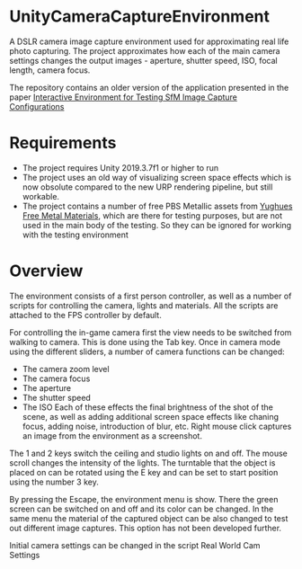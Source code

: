 # UnityCameraCaptureEnvironment
A DSLR camera image capture environment used for approximating real life photo capturing. The project approximates how each of the main camera settings changes the output images - aperture, shutter speed, ISO, focal length, camera focus.

The repository contains an older version of the application presented in the paper [Interactive Environment for Testing SfM Image Capture Configurations](https://www.scitepress.org/Papers/2019/75667/75667.pdf)

# Requirements

- The project requires Unity 2019.3.7f1 or higher to run
- The project uses an old way of visualizing screen space effects which is now obsolute compared to the new URP rendering pipeline, but still workable.
- The project contains a number of free PBS Metallic assets from [Yughues Free Metal Materials](https://assetstore.unity.com/packages/2d/textures-materials/metals/yughues-free-metal-materials-12949), which are there for testing purposes, but are not used in the main body of the testing. So they can be ignored for working with the testing environment



# Overview

The environment consists of a first person controller, as well as a number of scripts for controlling the camera, lights and materials. All the scripts are attached to the FPS controller by default. 

For controlling the in-game camera first the view needs to be switched from walking to camera. This is done using the Tab key. Once in camera mode using the different sliders, a number of camera functions can be changed:

  - The camera zoom level
  - The camera focus
  - The aperture
  - The shutter speed
  - The ISO
Each of these effects the final brightness of the shot of the scene, as well as adding additional screen space effects like chaning focus, adding noise, introduction of blur, etc.
Right mouse click captures an image from the environment as a screenshot.

The 1 and 2 keys switch the ceiling and studio lights on and off. The mouse scroll changes the intensity of the lights.
The turntable that the object is placed on can be rotated using the E key and can be set to start position using the number 3 key.

By pressing the Escape, the environment menu is show. There the green screen can be switched on and off and its color can be changed. In the same menu the material of the captured object can be also changed to test out different image captures. This option has not been developed further.

Initial camera settings can be changed in the script Real World Cam Settings


